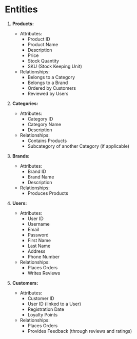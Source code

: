 # Entities
1. **Products:**
   - Attributes:
     - Product ID
     - Product Name
     - Description
     - Price
     - Stock Quantity
     - SKU (Stock Keeping Unit)
   - Relationships:
     - Belongs to a Category
     - Belongs to a Brand
     - Ordered by Customers
     - Reviewed by Users

2. **Categories:**
   - Attributes:
     - Category ID
     - Category Name
     - Description
   - Relationships:
     - Contains Products
     - Subcategory of another Category (if applicable)

3. **Brands:**
   - Attributes:
     - Brand ID
     - Brand Name
     - Description
   - Relationships:
     - Produces Products

4. **Users:**
   - Attributes:
     - User ID
     - Username
     - Email
     - Password
     - First Name
     - Last Name
     - Address
     - Phone Number
   - Relationships:
     - Places Orders
     - Writes Reviews

5. **Customers:**
   - Attributes:
     - Customer ID
     - User ID (linked to a User)
     - Registration Date
     - Loyalty Points
   - Relationships:
     - Places Orders
     - Provides Feedback (through reviews and ratings)

